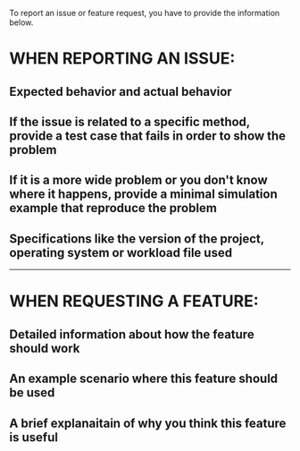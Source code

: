 To report an issue or feature request, you have to provide the information below.

# WHEN REPORTING AN ISSUE:

## Expected behavior and actual behavior

## If the issue is related to a specific method, provide a test case that fails in order to show the problem

## If it is a more wide problem or you don't know where it happens, provide a minimal simulation example that reproduce the problem

## Specifications like the version of the project, operating system or workload file used

------------------------------------------------------------------------------------------------------------------------------------

# WHEN REQUESTING A FEATURE:

## Detailed information about how the feature should work

## An example scenario where this feature should be used

## A brief explanaitain of why you think this feature is useful
